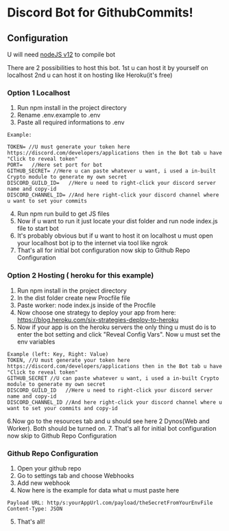 # Discord Bot for GithubCommits!

## Configuration

U will need [nodeJS v12](https://nodejs.org/en/download/) to compile bot

There are 2 possibilities to host this bot.
1st u can host it by yourself on localhost
2nd u can host it on hosting like Heroku(it's free)

### Option 1 Localhost

1. Run npm install in the project directory
2. Rename .env.example to .env
3. Paste all required informations to .env

```
Example:

TOKEN= //U must generate your token here https://discord.com/developers/applications then in the Bot tab u have "Click to reveal token"
PORT=   //Here set port for bot
GITHUB_SECRET= //Here u can paste whatever u want, i used a in-built Crypto module to generate my own secret
DISCORD_GUILD_ID=   //Here u need to right-click your discord server name and copy-id
DISCORD_CHANNEL_ID= //And here right-click your discord channel where u want to set your commits

```

4. Run npm run build to get JS files
5. Now if u want to run it just locate your dist folder and run node index.js file to start bot
6. It's probably obvious but if u want to host it on localhost u must open your localhost bot ip to the internet via tool like ngrok
7. That's all for initial bot configuration now skip to Github Repo Configuration

### Option 2 Hosting ( heroku for this example)

1. Run npm install in the project directory
2. In the dist folder create new Procfile file
3. Paste worker: node index.js inside of the Procfile
4. Now choose one strategy to deploy your app from here: https://blog.heroku.com/six-strategies-deploy-to-heroku
5. Now if your app is on the heroku servers the only thing u must do is to enter the bot setting and click "Reveal Config Vars".
   Now u must set the env variables

```
Example (left: Key, Right: Value)
TOKEN, //U must generate your token here https://discord.com/developers/applications then in the Bot tab u have "Click to reveal token"
GITHUB_SECRET //U can paste whatever u want, i used a in-built Crypto module to generate my own secret
DISCORD_GUILD_ID   //Here u need to right-click your discord server name and copy-id
DISCORD_CHANNEL_ID //And here right-click your discord channel where u want to set your commits and copy-id
```

6.Now go to the resources tab and u should see here 2 Dynos(Web and Worker). Both should be turned on. 7. That's all for initial bot configuration now skip to Github Repo Configuration

### Github Repo Configuration

1. Open your github repo
2. Go to settings tab and choose Webhooks
3. Add new webhook
4. Now here is the example for data what u must paste here

```
Payload URL: http/s:yourAppUrl.com/payload/theSecretFromYourEnvFile
Content-Type: JSON
```

5. That's all!
